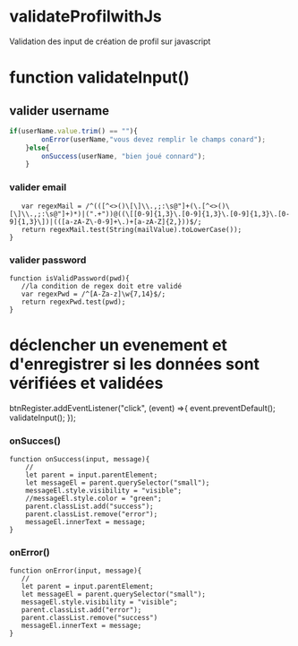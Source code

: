 # validateProfilwithJs
Validation des input de création de profil sur javascript

# function validateInput()
##  valider username
```js
if(userName.value.trim() == ""){
        onError(userName,"vous devez remplir le champs conard");
    }else{
        onSuccess(userName, "bien joué connard");
    }
  ```
 ### valider email 
 ```function isValidEmail(mailValue){
    var regexMail = /^(([^<>()\[\]\\.,;:\s@"]+(\.[^<>()\[\]\\.,;:\s@"]+)*)|(".+"))@((\[[0-9]{1,3}\.[0-9]{1,3}\.[0-9]{1,3}\.[0-9]{1,3}\])|(([a-zA-Z\-0-9]+\.)+[a-zA-Z]{2,}))$/;
    return regexMail.test(String(mailValue).toLowerCase());
}
 ```
 ### valider password
 ```
 function isValidPassword(pwd){
    //la condition de regex doit etre validé 
    var regexPwd = /^[A-Za-z]\w{7,14}$/;
    return regexPwd.test(pwd);
}
 ```
 # déclencher un evenement et d'enregistrer si les données sont vérifiées et validées
 btnRegister.addEventListener("click", (event) =>{
    event.preventDefault();
    validateInput();
});
### onSucces()
```
function onSuccess(input, message){
    //
    let parent = input.parentElement;
    let messageEl = parent.querySelector("small");
    messageEl.style.visibility = "visible";
    //messageEl.style.color = "green";
    parent.classList.add("success");
    parent.classList.remove("error");
    messageEl.innerText = message;
}
 ```
### onError()
 ```
 function onError(input, message){
    //
    let parent = input.parentElement;
    let messageEl = parent.querySelector("small");
    messageEl.style.visibility = "visible";
    parent.classList.add("error");
    parent.classList.remove("success")
    messageEl.innerText = message;
}
```
